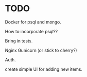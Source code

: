 # TODO
Docker for psql and mongo.

How to incorporate psql??

Bring in tests.


Nginx
Gunicorn (or stick to cherry?)

Auth.

create simple UI for adding new items.
